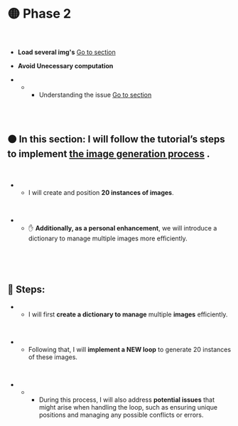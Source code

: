 # 🟡 Phase 2

<br>

- **Load several img's** [Go to section](#load_severalimgs)


- **Avoid Unecessary computation**

- - - Understanding the issue [Go to section](#expensive_comp)


<!-- <a name="expensive_comp"></a> -->

<br>
<br>

## 🟠 In this section: I will follow the tutorial’s steps to implement <u>the image generation process</u> .

<br>

- - I will create and position **20 instances of images**.

<br>

- -  ✋ **Additionally, as a personal enhancement**, we will introduce a dictionary to manage multiple images more efficiently.

<br>



<br>
<br>

## 🌈 Steps:

- -  I will first **create a dictionary to manage** multiple **images** efficiently.

<br>

- - Following that, I will **implement a NEW loop** to generate 20 instances of these images.

<br>

- - - During this process, I will also address **potential issues** that might arise when handling the loop, such as ensuring unique positions and managing any possible conflicts or errors.

<br>

<br>


